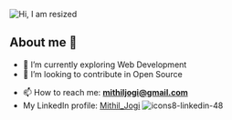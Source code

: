 ![Hi, I am resized](https://user-images.githubusercontent.com/103814344/195987700-7573a47b-b477-49b4-bce4-d44e81732cef.png)



<!--
**Mithil05/Mithil05** is a ✨ _special_ ✨ repository because its `README.md` (this file) appears on your GitHub profile.

Here are some ideas to get you started:
-->
## About me 👦

- 🔭 I’m currently exploring Web Development 
- 🌱 I’m looking to contribute in Open Source
<!-- - 🤔 I’m looking for help with ... -->
<!-- - 💬 Ask me about ... -->
- 📫 How to reach me: **mithiljogi@gmail.com**
- My LinkedIn profile: [Mithil_Jogi](https://www.linkedin.com/in/mithil-jogi-8b7046225/) ![icons8-linkedin-48](https://user-images.githubusercontent.com/103814344/195988177-fc99c9b8-b9c7-469b-bf8b-82de58bc4d7f.png)
<!-- - 😄 Pronouns: ... -->
